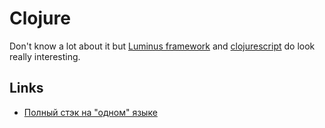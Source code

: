 # Clojure
Don't know a lot about it but [Luminus framework](http://www.luminusweb.net/) and [clojurescript](https://github.com/clojure/clojurescript) do look really interesting.

## Links
- [Полный стэк на "одном" языке](https://www.youtube.com/watch?v=b-Eq4YV4uwc&feature=youtu.be)